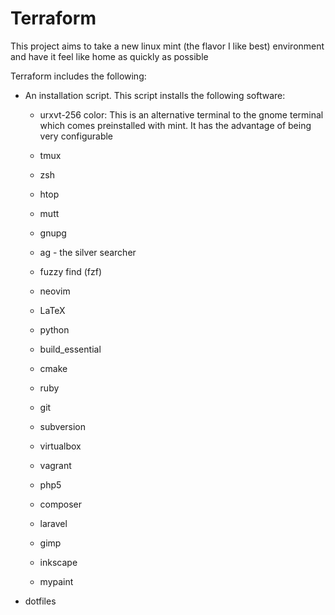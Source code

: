 # Terraform 

This project aims to take a new linux mint (the flavor I like best) environment and have it feel like home as quickly as possible

Terraform includes the following:

* An installation script.  This script installs the following software:

	* urxvt-256 color: This is an alternative terminal to the gnome terminal which comes preinstalled with mint.  It has the advantage of being very configurable

	* tmux

	* zsh

	* htop

	* mutt

	* gnupg

	* ag - the silver searcher

	* fuzzy find (fzf)

	* neovim

	* LaTeX

	* python

	* build\_essential

	* cmake

	* ruby

	* git

	* subversion

	* virtualbox

	* vagrant

	* php5

	* composer

	* laravel

	* gimp

	* inkscape

	* mypaint

* dotfiles
